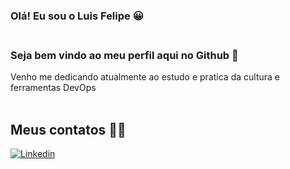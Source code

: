 ### Olá! Eu sou o Luis Felipe 😀<br /><br />

### Seja bem vindo ao meu perfil aqui no Github 👋<br />

Venho me dedicando atualmente ao estudo e pratica da cultura e ferramentas DevOps<br /><br />

## Meus contatos 📱📧

[![Linkedin](https://img.shields.io/badge/LinkedIn-0077B5?style=for-the-badge&logo=linkedin&logoColor=white)](https://www.linkedin.com/in/luis-felipe-oliveira/)
